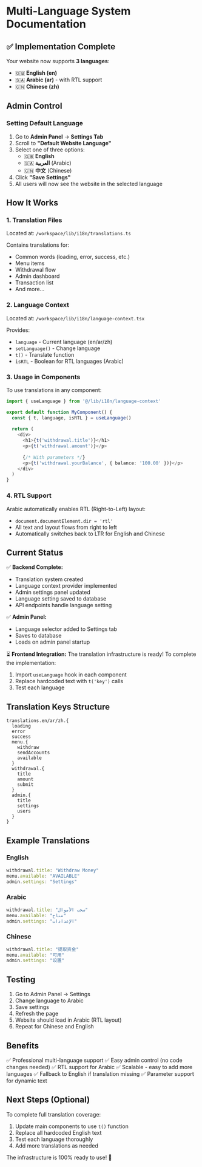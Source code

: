 # Multi-Language System Documentation

## ✅ Implementation Complete

Your website now supports **3 languages**:
- 🇬🇧 **English (en)**
- 🇸🇦 **Arabic (ar)** - with RTL support
- 🇨🇳 **Chinese (zh)**

## Admin Control

### Setting Default Language

1. Go to **Admin Panel** → **Settings Tab**
2. Scroll to **"Default Website Language"**
3. Select one of three options:
   - 🇬🇧 **English**
   - 🇸🇦 **العربية** (Arabic)
   - 🇨🇳 **中文** (Chinese)
4. Click **"Save Settings"**
5. All users will now see the website in the selected language

## How It Works

### 1. Translation Files
Located at: `/workspace/lib/i18n/translations.ts`

Contains translations for:
- Common words (loading, error, success, etc.)
- Menu items
- Withdrawal flow
- Admin dashboard
- Transaction list
- And more...

### 2. Language Context
Located at: `/workspace/lib/i18n/language-context.tsx`

Provides:
- `language` - Current language (en/ar/zh)
- `setLanguage()` - Change language
- `t()` - Translate function
- `isRTL` - Boolean for RTL languages (Arabic)

### 3. Usage in Components

To use translations in any component:

```typescript
import { useLanguage } from '@/lib/i18n/language-context'

export default function MyComponent() {
  const { t, language, isRTL } = useLanguage()
  
  return (
    <div>
      <h1>{t('withdrawal.title')}</h1>
      <p>{t('withdrawal.amount')}</p>
      
      {/* With parameters */}
      <p>{t('withdrawal.yourBalance', { balance: '100.00' })}</p>
    </div>
  )
}
```

### 4. RTL Support

Arabic automatically enables RTL (Right-to-Left) layout:
- `document.documentElement.dir = 'rtl'`
- All text and layout flows from right to left
- Automatically switches back to LTR for English and Chinese

## Current Status

✅ **Backend Complete:**
- Translation system created
- Language context provider implemented
- Admin settings panel updated
- Language setting saved to database
- API endpoints handle language setting

✅ **Admin Panel:**
- Language selector added to Settings tab
- Saves to database
- Loads on admin panel startup

⏳ **Frontend Integration:**
The translation infrastructure is ready! To complete the implementation:

1. Import `useLanguage` hook in each component
2. Replace hardcoded text with `t('key')` calls
3. Test each language

## Translation Keys Structure

```
translations.en/ar/zh.{
  loading
  error
  success
  menu.{
    withdraw
    sendAccounts
    available
  }
  withdrawal.{
    title
    amount
    submit
  }
  admin.{
    title
    settings
    users
  }
}
```

## Example Translations

### English
```typescript
withdrawal.title: "Withdraw Money"
menu.available: "AVAILABLE"
admin.settings: "Settings"
```

### Arabic
```typescript
withdrawal.title: "سحب الأموال"
menu.available: "متاح"
admin.settings: "الإعدادات"
```

### Chinese
```typescript
withdrawal.title: "提取资金"
menu.available: "可用"
admin.settings: "设置"
```

## Testing

1. Go to Admin Panel → Settings
2. Change language to Arabic
3. Save settings
4. Refresh the page
5. Website should load in Arabic (RTL layout)
6. Repeat for Chinese and English

## Benefits

✅ Professional multi-language support
✅ Easy admin control (no code changes needed)
✅ RTL support for Arabic
✅ Scalable - easy to add more languages
✅ Fallback to English if translation missing
✅ Parameter support for dynamic text

## Next Steps (Optional)

To complete full translation coverage:
1. Update main components to use `t()` function
2. Replace all hardcoded English text
3. Test each language thoroughly
4. Add more translations as needed

The infrastructure is 100% ready to use! 🎉
